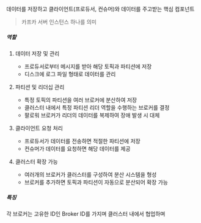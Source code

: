 
데이터를 저장하고 클라이언트(프로듀서, 컨슈머)와 데이터를 주고받는 핵심 컴포넌트
> 카프카 서버 인스턴스 하나를 의미

##### 역할

1. 데이터 저장 및 관리
	- 프로듀서로부터 메시지를 받아 해당 토픽과 파티션에 저장
	- 디스크에 로그 파일 형태로 데이터를 관리
2. 파티션 및 리더십 관리
	- 특정 토픽의 파티션을 여러 브로커에 분산하여 저장
	- 클러스터 내에서 특정 파티션 리더 역할을 수행하는 브로커를 결정
	- 팔로워 브로커가 리더의 데이터를 복제하여 장애 발생 시 대체

3. 클라이언트 요청 처리
	- 프로듀서가 데이터를 전송하면 적절한 파티션에 저장
	- 컨슈머가 데이터를 요청하면 해당 데이터를 제공
	

1. 클러스터 확장 가능
	- 여러개의 브로커가 클러스터를 구성하여 분산 시스템을 형성
	- 브로커를 추가하면 토픽과 파티션이 자동으로 분산되어 확장 가능
	

#####  특징

각 브로커는 고유한 ID인 Broker ID를 가지며 클러스터 내에서 협업하며